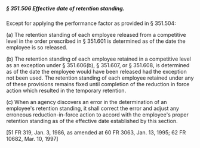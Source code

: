 ##### § 351.506 Effective date of retention standing. #####

Except for applying the performance factor as provided in § 351.504:

(a) The retention standing of each employee released from a competitive level in the order prescribed in § 351.601 is determined as of the date the employee is so released.

(b) The retention standing of each employee retained in a competitive level as an exception under § 351.606(b), § 351.607, or § 351.608, is determined as of the date the employee would have been released had the exception not been used. The retention standing of each employee retained under any of these provisions remains fixed until completion of the reduction in force action which resulted in the temporary retention.

(c) When an agency discovers an error in the determination of an employee's retention standing, it shall correct the error and adjust any erroneous reduction-in-force action to accord with the employee's proper retention standing as of the effective date established by this section.

[51 FR 319, Jan. 3, 1986, as amended at 60 FR 3063, Jan. 13, 1995; 62 FR 10682, Mar. 10, 1997]